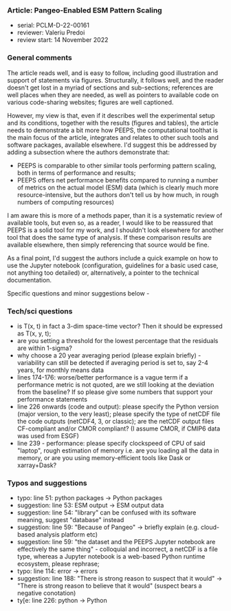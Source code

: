 ### Article: Pangeo-Enabled ESM Pattern Scaling

- serial: PCLM-D-22-00161
- reviewer: Valeriu Predoi
- review start: 14 November 2022


### General comments

The article reads well, and is easy to follow, including good illustration and support of statements via figures. Structurally, it follows well, and the reader doesn't get lost in a myriad of sections and sub-sections; references are well places when they are needed, as well as pointers to available code on various code-sharing websites; figures are well captioned.

However, my view is that, even if it describes well
the experimental setup and its conditions, together with the results (figures and tables), the article needs to demonstrate a bit more how PEEPS, the computational toolthat is the main focus of the article, integrates and relates to other such tools and software packages, available elsewhere. I'd suggest this be addressed by adding a subsection where the authors demonstrate that:

- PEEPS is comparable to other similar tools performing pattern scaling, both in terms of performance and results;
- PEEPS offers net performance benefits compared to running a number of metrics on the actual model (ESM) data (which is clearly much more resource-intensive, but the authors don't tell us by how much, in rough numbers of computing resources)

I am aware this is more of a methods paper, than it is
a systematic review of available tools, but even so, as a reader, I would like to be reassured that PEEPS is a solid tool for my work, and I
shouldn't look elsewhere for another tool that does the same type of analysis. If these comparison results are available elsewhere, then simply referencing that source would be fine.

As a final point, I'd suggest the authors include a quick example on how to use the Jupyter notebook (configuration, guidelines for a basic used case, not anything too detailed) or, alternatively, a pointer to the technical documentation.

Specific questions and minor suggestions below -

### Tech/sci questions

- is T(x, t) in fact a 3-dim space-time vector? Then it should be expressed as T(x, y, t);
- are you setting a threshold for the lowest percentage that the residuals are within 1-sigma?
- why choose a 20 year averaging period (please explain briefly) - variability can still be detected if averaging period is set to, say 2-4 years,
for monthly means data
- lines 174-176: worse/better performance is a vague term if a performance metric is not quoted, are we still looking at the deviation
from the baseline? If so please give some numbers that support your performance statements
- line 226 onwards (code and output): please specify the Python version (major version, to the very least); please specify the type of netCDF file the code outputs (netCDF4, 3, or classic); are the netCDF output files CF-compliant and/or CMOR compliant? (I assume CMOR, if CMIP6 data was used from ESGF)
- line 239 - performance: please specify clockspeed of CPU of said "laptop", rough estimation of memory i.e. are you loading all the data in memory, or are you using memory-efficient tools like Dask or xarray+Dask?


### Typos and suggestions

- typo: line 51: python packages -> Python packages
- suggestion: line 53: ESM output -> ESM output data
- suggestion: line 54: "library" can be confused with its software meaning, suggest "database" instead
- suggestion: line 59: "Because of Pangeo" -> briefly explain (e.g. cloud-based analysis platform etc)
- suggestion: line 59: "the dataset and the PEEPS Jupyter notebook are effectively the same thing" - colloquial and incorrect,
  a netCDF is a file type, whereas a Jupyter notebook is a web-based Python runtime ecosystem, please rephrase;
- typo: line 114: error -> errors
- suggestion: line 188: "There is strong reason to suspect that it would" -> "There is strong reason to believe that it would" (suspect bears a negative conotation)
- ty[e: line 226: python -> Python
